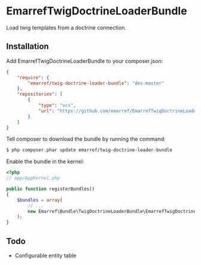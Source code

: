 # EmarrefTwigDoctrineLoaderBundle

Load twig templates from a doctrine connection.

## Installation

Add EmarrefTwigDoctrineLoaderBundle to your composer.json:

```json
{
    "require": {
        "emarref/twig-doctrine-loader-bundle": "dev-master"
    },
    "repositories": [
        {
            "type": "vcs",
            "url": "https://github.com/emarref/EmarrefTwigDoctrineLoaderBundle"
        }
    ]
}
```

Tell composer to download the bundle by running the command:

``` bash
$ php composer.phar update emarref/twig-doctrine-loader-bundle
```

Enable the bundle in the kernel:

```php
<?php
// app/AppKernel.php

public function registerBundles()
{
    $bundles = array(
        // ...
        new Emarref\Bundle\TwigDoctrineLoaderBundle\EmarrefTwigDoctrineLoaderBundle(),
    );
}
```

## Todo

- Configurable entity table
